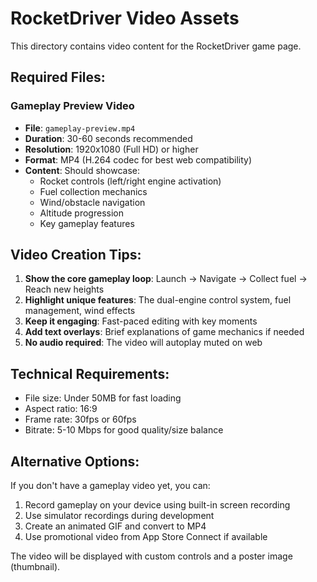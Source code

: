 # RocketDriver Video Assets

This directory contains video content for the RocketDriver game page.

## Required Files:

### Gameplay Preview Video
- **File**: `gameplay-preview.mp4`
- **Duration**: 30-60 seconds recommended
- **Resolution**: 1920x1080 (Full HD) or higher
- **Format**: MP4 (H.264 codec for best web compatibility)
- **Content**: Should showcase:
  - Rocket controls (left/right engine activation)
  - Fuel collection mechanics
  - Wind/obstacle navigation
  - Altitude progression
  - Key gameplay features

## Video Creation Tips:
1. **Show the core gameplay loop**: Launch → Navigate → Collect fuel → Reach new heights
2. **Highlight unique features**: The dual-engine control system, fuel management, wind effects
3. **Keep it engaging**: Fast-paced editing with key moments
4. **Add text overlays**: Brief explanations of game mechanics if needed
5. **No audio required**: The video will autoplay muted on web

## Technical Requirements:
- File size: Under 50MB for fast loading
- Aspect ratio: 16:9
- Frame rate: 30fps or 60fps
- Bitrate: 5-10 Mbps for good quality/size balance

## Alternative Options:
If you don't have a gameplay video yet, you can:
1. Record gameplay on your device using built-in screen recording
2. Use simulator recordings during development
3. Create an animated GIF and convert to MP4
4. Use promotional video from App Store Connect if available

The video will be displayed with custom controls and a poster image (thumbnail).